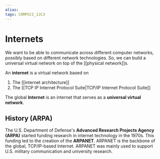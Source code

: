 ```yaml
---
alias:
tags: COMPSCI_1JC3
---
```

# Internets
We want to be able to communicate across different computer networks, possibly based on different network technologies. So, we can build a universal virtual network on top of the [[physical network]]s.

An **internet** is a virtual network based on 
1. The [[internet architecture]]
2. The [[TCP IP Internet Protocol Suite|TCP/IP Internet Protocol Suite]]

The global **Internet** is an internet that serves as a **universal virtual network**.

## History (ARPA)
The U.S. Department of Defense's **Advanced Research Projects Agency (ARPA)** started funding research in internet technology in the 1970s. This funding led to the creation of the **ARPANET**. ARPANET is the backbone of the global, TCP/IP-based Internet. ARPANET was mainly used to support U.S. military communication and university research. 